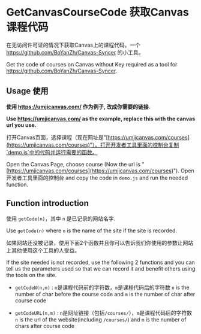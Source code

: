 # GetCanvasCourseCode 获取Canvas课程代码
在无访问许可证的情况下获取Canvas上的课程代码。一个 https://github.com/BoYanZh/Canvas-Syncer 的小工具。

Get the code of courses on Canvas without Key required as a tool for https://github.com/BoYanZh/Canvas-Syncer.
## Usage 使用
**使用 https://umjicanvas.com/ 作为例子, 改成你需要的链接.**

**Use https://umjicanvas.com/ as the example, replace this with the canvas url you use.**

打开Canvas页面，选择课程（现在网址是"[https://umjicanvas.com/courses](https://umjicanvas.com/courses)"）。打开开发者工具里面的控制台复制`demo.js`中的代码并运行需要的函数。

Open the Canvas Page, choose course (Now the url is "[https://umjicanvas.com/courses](https://umjicanvas.com/courses)"). Open 开发者工具里面的控制台 and copy the code in `demo.js` and run the needed function.


## Function introduction
使用 `getCode(n)`，其中 `n` 是已记录的网站名字. 

Use `getCode(n)` where `n` is the name of the site if the site is recorded. 

如果网站还没被记录，使用下面2个函数并且你可以告诉我们你使用的参数让网站上其他使用这个工具的人受益。

If the site needed is not recorded, use the following 2 functions and you can tell us the parameters used so that we can record it and benefit others using the tools on the site.

- `getCodeN(n,m)` : `n`是课程代码前的字符数，`m`是课程代码后的字符数 `n` is the number of char before the course code and `m` is the number of char after course code

- `getCodeURL(n,m)` : `n`是网址链接（包括`/courses/`），`m`是课程代码后的字符数 `n` is the url of the website(including `/courses/`) and `m` is the number of chars after course code

